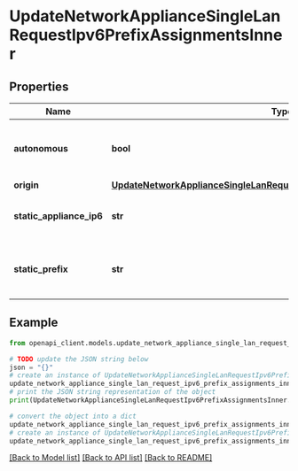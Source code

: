 # UpdateNetworkApplianceSingleLanRequestIpv6PrefixAssignmentsInner


## Properties

Name | Type | Description | Notes
------------ | ------------- | ------------- | -------------
**autonomous** | **bool** | Auto assign a /64 prefix from the origin to the VLAN | [optional] 
**origin** | [**UpdateNetworkApplianceSingleLanRequestIpv6PrefixAssignmentsInnerOrigin**](UpdateNetworkApplianceSingleLanRequestIpv6PrefixAssignmentsInnerOrigin.md) |  | [optional] 
**static_appliance_ip6** | **str** | Manual configuration of the IPv6 Appliance IP | [optional] 
**static_prefix** | **str** | Manual configuration of a /64 prefix on the VLAN | [optional] 

## Example

```python
from openapi_client.models.update_network_appliance_single_lan_request_ipv6_prefix_assignments_inner import UpdateNetworkApplianceSingleLanRequestIpv6PrefixAssignmentsInner

# TODO update the JSON string below
json = "{}"
# create an instance of UpdateNetworkApplianceSingleLanRequestIpv6PrefixAssignmentsInner from a JSON string
update_network_appliance_single_lan_request_ipv6_prefix_assignments_inner_instance = UpdateNetworkApplianceSingleLanRequestIpv6PrefixAssignmentsInner.from_json(json)
# print the JSON string representation of the object
print(UpdateNetworkApplianceSingleLanRequestIpv6PrefixAssignmentsInner.to_json())

# convert the object into a dict
update_network_appliance_single_lan_request_ipv6_prefix_assignments_inner_dict = update_network_appliance_single_lan_request_ipv6_prefix_assignments_inner_instance.to_dict()
# create an instance of UpdateNetworkApplianceSingleLanRequestIpv6PrefixAssignmentsInner from a dict
update_network_appliance_single_lan_request_ipv6_prefix_assignments_inner_from_dict = UpdateNetworkApplianceSingleLanRequestIpv6PrefixAssignmentsInner.from_dict(update_network_appliance_single_lan_request_ipv6_prefix_assignments_inner_dict)
```
[[Back to Model list]](../README.md#documentation-for-models) [[Back to API list]](../README.md#documentation-for-api-endpoints) [[Back to README]](../README.md)


